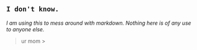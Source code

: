`I don't know.`
---------------
*I am using this to mess around with markdown. Nothing here is of any use to anyone else.*
> ur mom >
